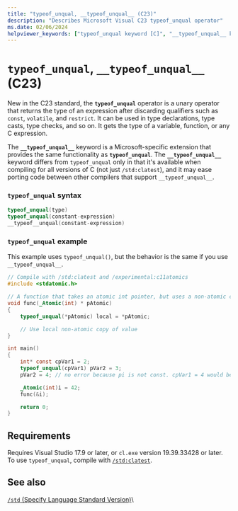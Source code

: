 ```yaml
---
title: "typeof_unqual, __typeof_unqual__ (C23)"
description: "Describes Microsoft Visual C23 typeof_unqual operator"
ms.date: 02/06/2024
helpviewer_keywords: ["typeof_unqual keyword [C]", "__typeof_unqual__ keyword [C]"]
---
```

# `typeof_unqual`, `__typeof_unqual__` (C23)

New in the C23 standard, the **`typeof_unqual`** operator is a unary operator that returns the type of an expression after discarding qualifiers such as `const`, `volatile`, and `restrict`. It can be used in type declarations, type casts, type checks, and so on. It gets the type of a variable, function, or any C expression.

The **`__typeof_unqual__`** keyword is a Microsoft-specific extension that provides the same functionality as **`typeof_unqual`**. The **`__typeof_unqual__`** keyword differs from `typeof_unqual` only in that it's available when compiling for all versions of C (not just `/std:clatest`), and it may ease porting code between other compilers that support `__typeof_unqual__`.

### `typeof_unqual` syntax

```c
typeof_unqual(type)
typeof_unqual(constant-expression)
__typeof__unqual(constant-expression)
```

### `typeof_unqual` example

This example uses `typeof_unqual()`, but the behavior is the same if you use `__typeof_unqual__`.

```c
// Compile with /std:clatest and /experimental:c11atomics
#include <stdatomic.h>

// A function that takes an atomic int pointer, but uses a non-atomic copy of the value
void func(_Atomic(int) * pAtomic)
{
    typeof_unqual(*pAtomic) local = *pAtomic;

    // Use local non-atomic copy of value
}

int main()
{
    int* const cpVar1 = 2;
    typeof_unqual(cpVar1) pVar2 = 3;
    pVar2 = 4; // no error because pi is not const. cpVar1 = 4 would be an error.

    _Atomic(int)i = 42;
    func(&i);

    return 0;
}
```

## Requirements

Requires Visual Studio 17.9 or later, or `cl.exe` version 19.39.33428 or later.
To use `typeof_unqual`, compile with [`/std:clatest`](../build/reference/std-specify-language-standard-version.md).

## See also

[`/std` (Specify Language Standard Version)](../build/reference/std-specify-language-standard-version.md)\
